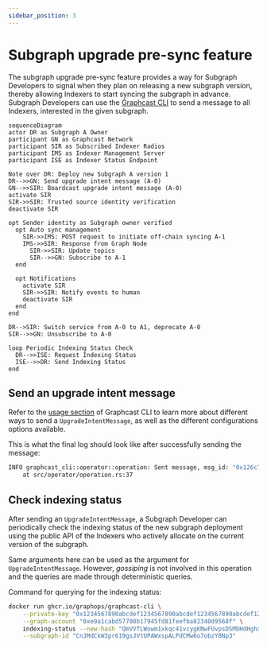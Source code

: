 ```yaml
---
sidebar_position: 3
---
```


# Subgraph upgrade pre-sync feature

The subgraph upgrade pre-sync feature provides a way for Subgraph Developers to signal when they plan on releasing a new subgraph version, thereby allowing Indexers to start syncing the subgraph in advance. Subgraph Developers can use the [Graphcast CLI](https://docs.graphops.xyz/graphcast/radios/graphcast-cli) to send a message to all Indexers, interested in the given subgraph.

```mermaid
sequenceDiagram
actor DR as Subgraph A Owner
participant GN as Graphcast Network
participant SIR as Subscribed Indexer Radios
participant IMS as Indexer Management Server
participant ISE as Indexer Status Endpoint

Note over DR: Deploy new Subgraph A version 1
DR-->>GN: Send upgrade intent message (A-0)
GN-->>SIR: Boardcast upgrade intent message (A-0)
activate SIR
SIR->>SIR: Trusted source identity verification
deactivate SIR

opt Sender identity as Subgraph owner verified
  opt Auto sync management
    SIR->>IMS: POST request to initiate off-chain syncing A-1
    IMS->>SIR: Response from Graph Node
      SIR->>SIR: Update topics
      SIR-->>GN: Subscribe to A-1
  end

  opt Notifications
    activate SIR
    SIR->>SIR: Notify events to human
    deactivate SIR
  end
end

DR-->SIR: Switch service from A-0 to A1, deprecate A-0
SIR-->>GN: Unsubscribe to A-0

loop Periodic Indexing Status Check
  DR-->>ISE: Request Indexing Status
  ISE-->>DR: Send Indexing Status
end
```

## Send an upgrade intent message

Refer to the [usage section](https://docs.graphops.xyz/graphcast/radios/graphcast-cli#usage) of Graphcast CLI to learn more about different ways to send a `UpgradeIntentMessage`, as well as the different configurations options available.

This is what the final log should look like after successfully sending the message:

```bash
INFO graphcast_cli::operator::operation: Sent message, msg_id: "0x126c76b7a5e9a30b3834807e0e02f9858191d153746ae7aebdef90bd4bae9b7a"
    at src/operator/operation.rs:37
```

## Check indexing status

After sending an `UpgradeIntentMessage`, a Subgraph Developer can periodically check the indexing status of the new subgraph deployment using the public API of the Indexers who actively allocate on the current version of the subgraph.

Same arguments here can be used as the argument for `UpgradeIntentMessage`. However, _gossiping_ is not involved in this operation and the queries are made through deterministic queries.

Command for querying for the indexing status:

```bash
docker run ghcr.io/graphops/graphcast-cli \
    --private-key "0x1234567890abcdef1234567890abcdef1234567890abcdef1234567890abcdef" \
    --graph-account "0xe9a1cabd57700b17945fd81feefba82340d9568f" \
    indexing-status --new-hash "QmVVfLWowm1xkqc41vcygKNwFUvpsDSMbHdHghxmDVmH9x" \
    --subgraph-id "CnJMdCkW3pr619gsJVtUPAWxspALPdCMw6o7obzYBNp3"
```
